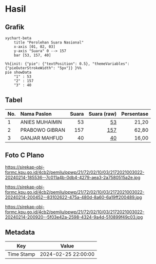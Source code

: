 # Hasil

## Grafik

```mermaid
xychart-beta
    title "Perolehan Suara Nasional"
    x-axis [01, 02, 03]
    y-axis "Suara" 0 --> 157
    bar [53, 157, 40]
```

```mermaid
%%{init: {"pie": {"textPosition": 0.5}, "themeVariables": {"pieOuterStrokeWidth": "5px"}} }%%
pie showData
    "1" : 53
    "2" : 157
    "3" : 40
```

## Tabel

| No. | Nama Paslon    | Suara | Suara (raw) | Persentase |
|:--- |:-------------- | -----:| -----------:| ----------:|
| 1   | ANIES MUHAIMIN | 53    | [53][p-1]   | 21,20      |
| 2   | PRABOWO GIBRAN | 157   | [157][p-2]  | 62,80      |
| 3   | GANJAR MAHFUD  | 40    | [40][p-3]   | 16,00      |


[p-1]: https://github.com/gigit-pemilu/pemilu-2024/blob/main/pilpres/hitung-suara/sub/21-kepulauan-riau/sub/72-kota-tanjung-pinang/sub/02-tanjung-pinang-timur/sub/1003-air-raja/sub/022-tps/sub/paslon-1.txt
[p-2]: https://github.com/gigit-pemilu/pemilu-2024/blob/main/pilpres/hitung-suara/sub/21-kepulauan-riau/sub/72-kota-tanjung-pinang/sub/02-tanjung-pinang-timur/sub/1003-air-raja/sub/022-tps/sub/paslon-2.txt
[p-3]: https://github.com/gigit-pemilu/pemilu-2024/blob/main/pilpres/hitung-suara/sub/21-kepulauan-riau/sub/72-kota-tanjung-pinang/sub/02-tanjung-pinang-timur/sub/1003-air-raja/sub/022-tps/sub/paslon-3.txt

## Foto C Plano

https://sirekap-obj-formc.kpu.go.id/4cb2/pemilu/ppwp/21/72/02/10/03/2172021003022-20240214-185536--7c011a4b-0db4-4279-aea3-2a7580515a2e.jpg

https://sirekap-obj-formc.kpu.go.id/4cb2/pemilu/ppwp/21/72/02/10/03/2172021003022-20240214-200452--83102622-475a-480d-8a60-6a19ff200489.jpg

https://sirekap-obj-formc.kpu.go.id/4cb2/pemilu/ppwp/21/72/02/10/03/2172021003022-20240214-200920--5f03e42a-2598-4324-9a4d-510899f49c03.jpg


## Metadata

| Key        | Value               |
| ---------- | ------------------- |
| Time Stamp | 2024-02-25 22:00:00 |



